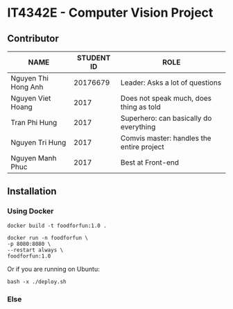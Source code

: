 # IT4342E - Computer Vision Project
## Contributor

| NAME                | STUDENT ID | ROLE                                      |
| ------------------- | ---------- | ----------------------------------------- |
| Nguyen Thi Hong Anh | 20176679   | Leader: Asks  a lot of questions          |
| Nguyen Viet Hoang   | 2017       | Does not speak much, does thing as told   |
| Tran Phi Hung       | 2017       | Superhero: can basically do everything    |
| Nguyen Tri Hung     | 2017       | Comvis master: handles the entire project |
| Nguyen Manh Phuc    | 2017       | Best at Front-end                         |



## Installation

### Using Docker

```shell
docker build -t foodforfun:1.0 .

docker run -n foodforfun \
-p 8080:8080 \
--restart always \
foodforfun:1.0
```



Or if you are running on Ubuntu:

```shell
bash -x ./deploy.sh
```



### Else

